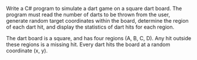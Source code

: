 Write a C# program to simulate a dart game on a square dart board. The program must read the number of darts to be thrown from the user, 
generate random target coordinates within the board, determine the region of each dart hit, and display the statistics of dart hits for each region.

The dart board is a square, and has four regions (A, B, C, D).
Any hit outside these regions is a missing hit. Every dart hits the board at a random coordinate (x, y).
